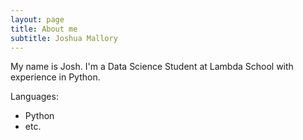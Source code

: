 ```yaml
---
layout: page
title: About me
subtitle: Joshua Mallory
---
```


My name is Josh. I'm a Data Science Student at Lambda School with experience in Python.

Languages:
- Python
- etc.

